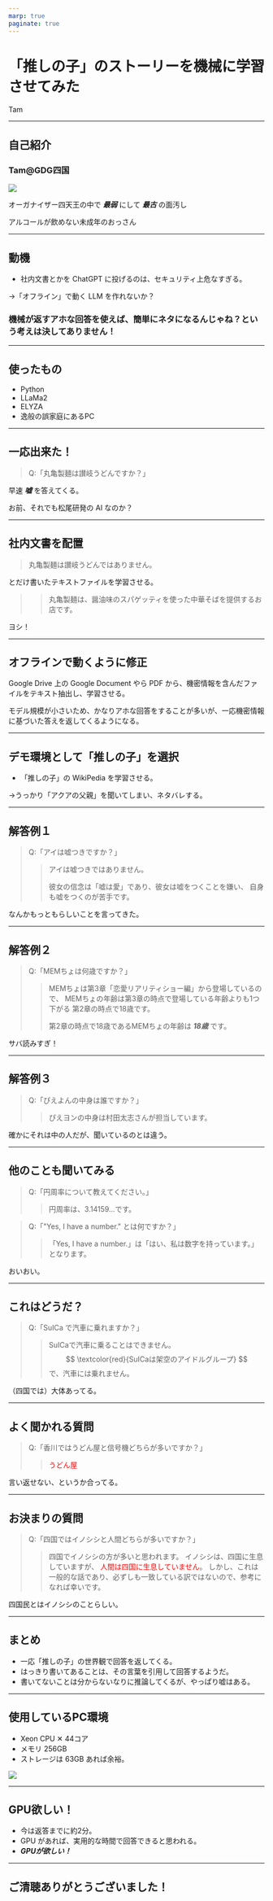 ```yaml
---
marp: true
paginate: true
---
```

# 「推しの子」のストーリーを機械に学習させてみた

Tam

<!-- 
$theme: gaia
template: invert
-->

<!-- footer: Tam -->

---
## 自己紹介

### Tam@GDG四国

![](https://media.connpass.com/thumbs/c5/c0/c5c0661aefdad5046d18ff62c534f169.png)

オーガナイザー四天王の中で ***最弱*** にして ***最古*** の面汚し

アルコールが飲めない未成年のおっさん

---
## 動機

- 社内文書とかを ChatGPT に投げるのは、セキュリティ上危なすぎる。

→「オフライン」で動く LLM を作れないか？

### 機械が返すアホな回答を使えば、簡単にネタになるんじゃね？という考えは決してありません！

---
## 使ったもの

- Python
- LLaMa2
- ELYZA
- 逸般の誤家庭にあるPC

---
## 一応出来た！

> Q:「丸亀製麺は讃岐うどんですか？」

早速 ***嘘*** を答えてくる。

お前、それでも松尾研発の AI なのか？

---
## 社内文書を配置

> 丸亀製麺は讃岐うどんではありません。

とだけ書いたテキストファイルを学習させる。

>> 丸亀製麺は、醤油味のスパゲッティを使った中華そばを提供するお店です。

ヨシ！

---
## オフラインで動くように修正

Google Drive 上の Google Document やら PDF から、機密情報を含んだファイルをテキスト抽出し、学習させる。

モデル規模が小さいため、かなりアホな回答をすることが多いが、一応機密情報に基づいた答えを返してくるようになる。

---
## デモ環境として「推しの子」を選択

- 「推しの子」の WikiPedia を学習させる。

→うっかり「アクアの父親」を聞いてしまい、ネタバレする。

---
## 解答例１

> Q:「アイは嘘つきですか？」
>> アイは嘘つきではありません。
>>
>> 彼女の信念は「嘘は愛」であり、彼女は嘘をつくことを嫌い、
>> 自身も嘘をつくのが苦手です。

なんかもっともらしいことを言ってきた。

---
## 解答例２

> Q:「MEMちょは何歳ですか？」
>> MEMちょは第3章「恋愛リアリティショー編」から登場しているので、
>> MEMちょの年齢は第3章の時点で登場している年齢よりも1つ下がる
>> 第2章の時点で18歳です。
>>
>> 第2章の時点で18歳であるMEMちょの年齢は ***18歳*** です。

サバ読みすぎ！

---
## 解答例３

> Q:「ぴえよんの中身は誰ですか？」
>> ぴえヨンの中身は村田太志さんが担当しています。

確かにそれは中の人だが、聞いているのとは違う。

---
## 他のことも聞いてみる

> Q:「円周率について教えてください。」
>> 円周率は、3.14159...です。

> Q:「"Yes, I have a number." とは何ですか？」
>> 「Yes, I have a number.」は「はい、私は数字を持っています。」となります。

おいおい。

---
## これはどうだ？

> Q:「SuICa で汽車に乗れますか？」
>> SuICaで汽車に乗ることはできません。 $$ \textcolor{red}{SuICaは架空のアイドルグループ} $$ で、汽車には乗れません。

（四国では）大体あってる。

---
## よく聞かれる質問

> Q:「香川ではうどん屋と信号機どちらが多いですか？」
>> <span style="color: red;">うどん屋</span>

言い返せない、というか合ってる。

---
## お決まりの質問

> Q:「四国ではイノシシと人間どちらが多いですか？」
>> 四国でイノシシの方が多いと思われます。
>> イノシシは、四国に生息していますが、
>> <span style="color: red;">人間は四国に生息していません</span>。
>> しかし、これは一般的な話であり、必ずしも一致している訳ではないので、参考になれば幸いです。

四国民とはイノシシのことらしい。

---
## まとめ

- 一応「推しの子」の世界観で回答を返してくる。
- はっきり書いてあることは、その言葉を引用して回答するようだ。
- 書いてないことは分からないなりに推論してくるが、やっぱり嘘はある。

---
## 使用しているPC環境

- Xeon CPU ✕ 44コア
- メモリ 256GB
- ストレージは 63GB あれば余裕。

![](./Xeon.png)

---
## GPU欲しい！

- 今は返答までに約2分。
- GPU があれば、実用的な時間で回答できると思われる。
- ***GPUが欲しい！***

---
## ご清聴ありがとうございました！
